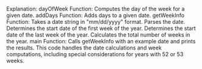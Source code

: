 Explanation:
dayOfWeek Function: Computes the day of the week for a given date.
addDays Function: Adds days to a given date.
getWeekInfo Function:
Takes a date string in "mm/dd/yyyy" format.
Parses the date.
Determines the start date of the first week of the year.
Determines the start date of the last week of the year.
Calculates the total number of weeks in the year.
main Function:
Calls getWeekInfo with an example date and prints the results.
This code handles the date calculations and week computations, including special considerations for years with 52 or 53 weeks.






